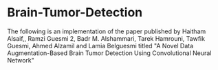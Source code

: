 # Brain-Tumor-Detection

The following is an implementation of the paper published by Haitham Alsaif,, Ramzi Guesmi 2, Badr M. Alshammari, Tarek Hamrouni, Tawfik Guesmi, Ahmed Alzamil and Lamia Belguesmi titled "A Novel Data Augmentation-Based Brain Tumor Detection Using Convolutional Neural Network"
